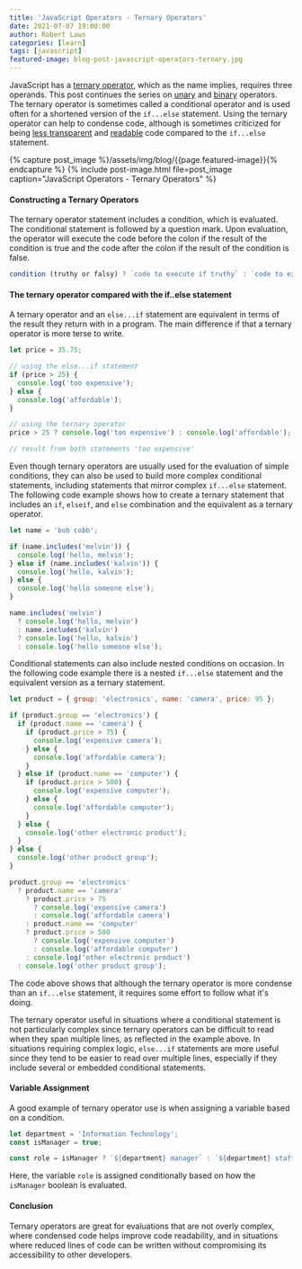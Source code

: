 ```yaml
---
title: 'JavaScript Operators - Ternary Operators'
date: 2021-07-07 19:00:00
author: Robert Laws
categories: [learn]
tags: [javascript]
featured-image: blog-post-javascript-operators-ternary.jpg
---
```


JavaScript has a [ternary operator](https://developer.mozilla.org/en-US/docs/Web/JavaScript/Reference/Operators/Conditional_Operator), which as the name implies, requires three operands. This post continues the series on [unary](https://robert-laws.com/blog/javascript-operators-unary) and [binary](https://robert-laws.com/blog/javascript-operators-binary) operators. <!-- more -->The ternary operator is sometimes called a conditional operator and is used often for a shortened version of the `if...else` statement. Using the ternary operator can help to condense code, although is sometimes criticized for being [less transparent](https://betterprogramming.pub/the-javascript-ternary-operator-1589238d929b) and [readable](https://jrsinclair.com/articles/2021/rethinking-the-javascript-ternary-operator/) code compared to the `if...else` statement.

{% capture post_image %}/assets/img/blog/{{page.featured-image}}{% endcapture %}
{% include post-image.html file=post_image caption="JavaScript Operators - Ternary Operators" %}

#### Constructing a Ternary Operators

The ternary operator statement includes a condition, which is evaluated. The conditional statement is followed by a question mark. Upon evaluation, the operator will execute the code before the colon if the result of the condition is true and the code after the colon if the result of the condition is false.

```javascript
condition (truthy or falsy) ? `code to execute if truthy` : `code to execute if falsy`;
```

#### The ternary operator compared with the if..else statement

A ternary operator and an `else...if` statement are equivalent in terms of the result they return with in a program. The main difference if that a ternary operator is more terse to write.

```javascript
let price = 35.75;

// using the else...if statement
if (price > 25) {
  console.log('too expensive');
} else {
  console.log('affordable');
}

// using the ternary operator
price > 25 ? console.log('too expensive') : console.log('affordable');

// result from both statements 'too expensive'
```

Even though ternary operators are usually used for the evaluation of simple conditions, they can also be used to build more complex conditional statements, including statements that mirror complex `if...else` statement. The following code example shows how to create a ternary statement that includes an `if`, `elseif`, and `else` combination and the equivalent as a ternary operator.

```javascript
let name = 'bob cobb';

if (name.includes('melvin')) {
  console.log('hello, melvin');
} else if (name.includes('kalvin')) {
  console.log('hello, kalvin');
} else {
  console.log('hello someone else');
}

name.includes('melvin')
  ? console.log('hello, melvin')
  : name.includes('kalvin')
  ? console.log('hello, kalvin')
  : console.log('hello someone else');
```

Conditional statements can also include nested conditions on occasion. In the following code example there is a nested `if...else` statement and the equivalent version as a ternary statement.

```javascript
let product = { group: 'electronics', name: 'camera', price: 95 };

if (product.group == 'electronics') {
  if (product.name == 'camera') {
    if (product.price > 75) {
      console.log('expensive camera');
    } else {
      console.log('affordable camera');
    }
  } else if (product.name == 'computer') {
    if (product.price > 500) {
      console.log('expensive computer');
    } else {
      console.log('affordable computer');
    }
  } else {
    console.log('other electronic product');
  }
} else {
  console.log('other product group');
}

product.group == 'electronics'
  ? product.name == 'camera'
    ? product.price > 75
      ? console.log('expensive camera')
      : console.log('affordable camera')
    : product.name == 'computer'
    ? product.price > 500
      ? console.log('expensive computer')
      : console.log('affordable computer')
    : console.log('other electronic product')
  : console.log('other product group');
```

The code above shows that although the ternary operator is more condense than an `if...else` statement, it requires some effort to follow what it's doing.

The ternary operator useful in situations where a conditional statement is not particularly complex since ternary operators can be difficult to read when they span multiple lines, as reflected in the example above. In situations requiring complex logic, `else...if` statements are more useful since they tend to be easier to read over multiple lines, especially if they include several or embedded conditional statements.

#### Variable Assignment

A good example of ternary operator use is when assigning a variable based on a condition.

```javascript
let department = 'Information Technology';
const isManager = true;

const role = isManager ? `${department} manager` : `${department} staff`;
```

Here, the variable `role` is assigned conditionally based on how the `isManager` boolean is evaluated.

#### Conclusion

Ternary operators are great for evaluations that are not overly complex, where condensed code helps improve code readability, and in situations where reduced lines of code can be written without compromising its accessibility to other developers.
